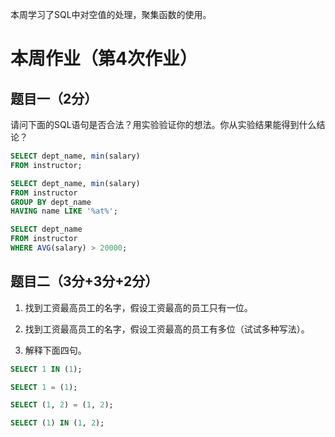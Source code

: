 本周学习了SQL中对空值的处理，聚集函数的使用。

# 本周作业（第4次作业）

## 题目一（2分）

请问下面的SQL语句是否合法？用实验验证你的想法。你从实验结果能得到什么结论？

```sql
SELECT dept_name, min(salary)
FROM instructor;

SELECT dept_name, min(salary)
FROM instructor
GROUP BY dept_name
HAVING name LIKE '%at%';

SELECT dept_name
FROM instructor
WHERE AVG(salary) > 20000;
```

## 题目二（3分+3分+2分）

1. 找到工资最高员工的名字，假设工资最高的员工只有一位。

2. 找到工资最高员工的名字，假设工资最高的员工有多位（试试多种写法）。

3. 解释下面四句。

```sql
SELECT 1 IN (1);

SELECT 1 = (1);

SELECT (1, 2) = (1, 2);

SELECT (1) IN (1, 2);
```
